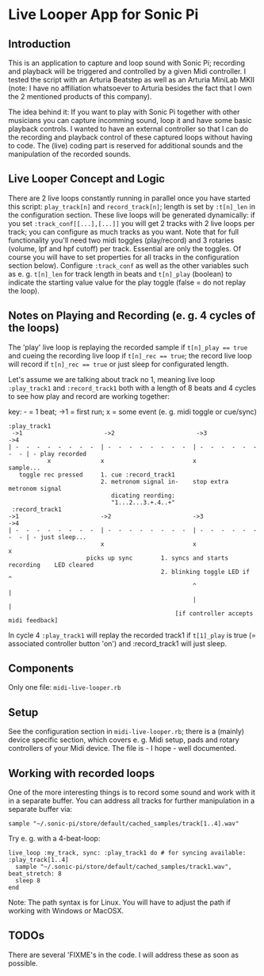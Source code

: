 # Live Looper App for Sonic Pi

## Introduction

This is an application to capture and loop sound with Sonic Pi; recording and playback will be triggered and controlled by a given Midi controller. I tested the script with an Arturia Beatstep as well as an Arturia MiniLab MKII (note: I have no affiliation whatsoever to Arturia besides the fact that I own the 2 mentioned products of this company).

The idea behind it: If you want to play with Sonic Pi together with other musicians you can capture incomming sound, loop it and have some basic playback controls. I wanted to have an external controller so that I can do the recording and playback control of these captured loops without having to code. The (live) coding part is reserved for additional sounds and the manipulation of the recorded sounds.

## Live Looper Concept and Logic

There are 2 live loops constantly running in parallel once you have started this script: `play_track[n]` and `record_track[n]`; length is set by `:t[n]_len` in the configuration section. These live loops will be generated dynamically: if you set `:track_conf[[...],[...]]` you will get 2 tracks with 2 live loops per track; you can configure as much tracks as you want. Note that for full functionality you'll need two midi toggles (play/record) and 3 rotaries (volume, lpf and hpf cutoff) per track. Essential are only the toggles. Of course you will have to set properties for all tracks in the configuration section below). Configure `:track_conf` as well
as the other variables such as e. g. `t[n]_len` for track length in beats and `t[n]_play` (boolean) to indicate the starting value value for the play toggle (false = do not replay the loop).

## Notes on Playing and Recording (e. g. 4 cycles of the loops)

The 'play' live loop is replaying the recorded sample if `t[n]_play == true` and cueing the recording live loop if `t[n]_rec == true`; the record live loop will record if `t[n]_rec == true` or just sleep for configurated length.

Let's assume we are talking about track no 1, meaning live loop `:play_track1` and `:record_track1` both with a length of 8 beats and 4 cycles to see how play and record are working together:

key: - = 1 beat; ->1 = first run; x = some event (e. g. midi toggle or cue/sync)

```
:play_track1
 ->1                       ->2                       ->3                     ->4
| -  -  -  -  -  -  -  -  | -  -  -  -  -  -  -  -  | -  -  -  -  -  -  -  - | - play recorded
           x              x                         x                            sample...
   toggle rec pressed     1. cue :record_track1
                          2. metronom signal in-    stop extra metronom signal
                             dicating reording:
                             "1...2...3.+.4..+"
 :record_track1
->1                       ->2                       ->3                      ->4
| -  -  -  -  -  -  -  -  | -  -  -  -  -  -  -  -  | -  -  -  -  -  -  -  - | - just sleep...
                          x                         x                       x
                      picks up sync        1. syncs and starts recording    LED cleared
                                           2. blinking toggle LED if        ^
                                                    ^                       |
                                                    |                       |
                                               [if controller accepts midi feedback]
```

In cycle 4 `:play_track1` will replay the recorded track1 if `t[1]_play` is true (= associated controller button 'on') and :record_track1 will just sleep.


## Components

Only one file: `midi-live-looper.rb`

## Setup

See the configuration section in `midi-live-looper.rb`; there is a (mainly) device specific section, which covers e. g. Midi setup, pads and rotary controllers of your Midi device. The file is - I hope - well documented.

## Working with recorded loops

One of the more interesting things is to record some sound and work with it in a separate buffer. You can address all tracks for further manipulation in a separate buffer via:

```
sample "~/.sonic-pi/store/default/cached_samples/track[1..4].wav"
```

Try e. g. with a 4-beat-loop:

```
live_loop :my_track, sync: :play_track1 do # for syncing available: :play_track[1..4]
  sample "~/.sonic-pi/store/default/cached_samples/track1.wav", beat_stretch: 8
  sleep 8
end
```

Note: The path syntax is for Linux. You will have to adjust the path if working with Windows or MacOSX.

## TODOs

There are several 'FIXME's in the code. I will address these as soon as possible.
